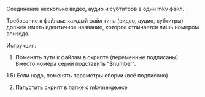 Соединение несколько видео, аудио и субтитров в один mkv файл.

Требование к файлам: каждый файл типа (видео, аудио, субтитры) должен иметь идентичное название, которое отличается лишь номером эпизода.

Иструкция:
1) Поменять пути к файлам в скрипте (переменные подписаны). Вместо номера серий подставить "$number".

1.5) Если надо, поменять параметры сборки (всё подписано)

2) Папустить скрипт в папке с mkvmerge.exe

